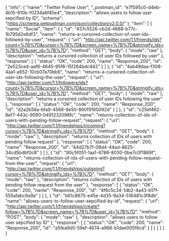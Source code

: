 {
  "info": {
    "name": "Twitter Follow User",
    "_postman_id": "e7f595c0-d4eb-4b15-910b-f0234a6f45e4",
    "description": "allows users to follow user sepcified by ID",
    "schema": "https://schema.getpostman.com/json/collection/v2.0.0/"
  },
  "item": [
    {
      "name": "Social",
      "item": [
        {
          "id": "457c5526-cb2d-4688-b77c-1b795d2e8df3",
          "name": "returns-a-cursored-collection-of-user-ids-followed-by-user",
          "request": {
            "url": "http://api.twitter.com/1.1/friends/ids?count=%7B%7D&cursor=%7B%7D&screen_name=%7B%7D&stringify_ids=%7B%7D&user_id=%7B%7D",
            "method": "GET",
            "body": {
              "mode": "raw"
            },
            "description": "returns a cursored collection of user IDs followed by user"
          },
          "response": [
            {
              "status": "OK",
              "code": 200,
              "name": "Response_200",
              "id": "2e523ced-aaf6-4645-95f8-15f264bdc442"
            }
          ]
        },
        {
          "id": "4ab49daa-f308-4aa1-a652-10cb07a70bb6",
          "name": "returns-a-cursored-collection-of-user-ids-following-the-user",
          "request": {
            "url": "http://api.twitter.com/1.1/followers/ids?count=%7B%7D&cursor=%7B%7D&screen_name=%7B%7D&stringify_ids=%7B%7D&user_id=%7B%7D",
            "method": "GET",
            "body": {
              "mode": "raw"
            },
            "description": "returns a cursored collection of user IDs following the user"
          },
          "response": [
            {
              "status": "OK",
              "code": 200,
              "name": "Response_200",
              "id": "d2a2b56a-bfa9-4568-9e50-860f9160092d"
            }
          ]
        },
        {
          "id": "c25ef462-8ef7-443c-9090-0491232098fc",
          "name": "returns-collection-of-ids-of-users-with-pending-follow-request",
          "request": {
            "url": "http://api.twitter.com/1.1/friendships/incoming?cursor=%7B%7D&stringify_ids=%7B%7D",
            "method": "GET",
            "body": {
              "mode": "raw"
            },
            "description": "returns collection of IDs of users with pending follow request"
          },
          "response": [
            {
              "status": "OK",
              "code": 200,
              "name": "Response_200",
              "id": "44d27b7f-09d4-44ad-8625-34cd5bdbf0c8"
            }
          ]
        },
        {
          "id": "90c5f051-1aa1-4786-8030-0be7c0f1869f",
          "name": "returns-collection-of-ids-of-users-with-pending-follow-request-from-the-user",
          "request": {
            "url": "http://api.twitter.com/1.1/friendships/outgoing?cursor=%7B%7D&stringify_ids=%7B%7D",
            "method": "GET",
            "body": {
              "mode": "raw"
            },
            "description": "returns collection of IDs of users with pending follow request from the user"
          },
          "response": [
            {
              "status": "OK",
              "code": 200,
              "name": "Response_200",
              "id": "4f6c5c34-1db2-4a43-b17f-555a1abc9a9a"
            }
          ]
        },
        {
          "id": "b61c8675-e45e-4d35-9a34-516481c3f8db",
          "name": "allows-users-to-follow-user-sepcified-by-id",
          "request": {
            "url": "http://api.twitter.com/1.1/friendships/create?follow=%7B%7D&screen_name=%7B%7D&user_id=%7B%7D",
            "method": "POST",
            "body": {
              "mode": "raw"
            },
            "description": "allows users to follow user sepcified by ID"
          },
          "response": [
            {
              "status": "OK",
              "code": 200,
              "name": "Response_200",
              "id": "a5fea9d5-59ef-4674-a966-b1dae005f6cd"
            }
          ]
        }
      ]
    }
  ]
}